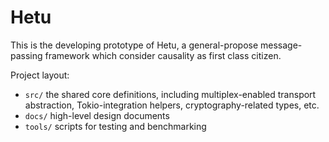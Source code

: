 # Hetu

This is the developing prototype of Hetu, a general-propose message-passing framework which consider causality as first class citizen.

Project layout:

* `src/` the shared core definitions, including multiplex-enabled transport abstraction, Tokio-integration helpers, cryptography-related types, etc.
* `docs/` high-level design documents
* `tools/` scripts for testing and benchmarking
